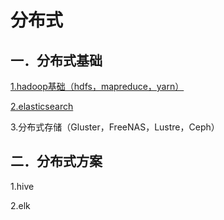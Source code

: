 # 分布式

## 一．分布式基础

[1.hadoop基础（hdfs，mapreduce，yarn）](hadoop/index.md)

[2.elasticsearch](elasticsearch.md)

3.分布式存储（Gluster，FreeNAS，Lustre，Ceph）

## 二．分布式方案

1.hive

2.elk

